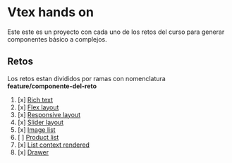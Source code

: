 # Vtex hands on

Este este es un proyecto con cada uno de los retos del curso para generar componentes básico a complejos.

## Retos

Los retos estan divididos por ramas con nomenclatura **feature/componente-del-reto**

1. [x] [Rich text](https://github.com/DanielCruzCode/vtex-hands-on-daniel-cruz/tree/feature/rich-text)
2. [x] [Flex layout](https://github.com/DanielCruzCode/vtex-hands-on-daniel-cruz/tree/feature/flex-layout)
3. [x] [Responsive layout](https://github.com/DanielCruzCode/vtex-hands-on-daniel-cruz/tree/feature/responsive-layout)
4. [x] [Slider layout](https://github.com/DanielCruzCode/vtex-hands-on-daniel-cruz/tree/feature/slider-layout)
5. [x] [Image list](https://github.com/DanielCruzCode/vtex-hands-on-daniel-cruz/tree/feature/image-list)
6. [ ] [Product list](https://github.com/DanielCruzCode/vtex-hands-on-daniel-cruz/tree/feature/image-list)
7. [x] [List context rendered](https://github.com/DanielCruzCode/vtex-hands-on-daniel-cruz/tree/feature/list-context-rendered)
8. [x] [Drawer](https://github.com/DanielCruzCode/vtex-hands-on-daniel-cruz/tree/feature/drawer)
